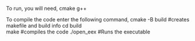 To run, you will need,
cmake
g++

To compile the code enter the following command,
cmake -B build          #creates makefile and build info
cd build             
make                    #compiles the code
./open_eex              #Runs the executable